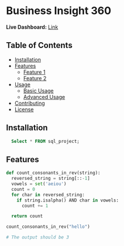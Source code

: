 # Business Insight 360

**Live Dashboard:** [Link](https://app.powerbi.com/view?r=eyJrIjoiZDU3ZmYwNWYtOWYxMS00MDNhLWEyZTctYWRjMzUxMDMwODRjIiwidCI6ImM2ZTU0OWIzLTVmNDUtNDAzMi1hYWU5LWQ0MjQ0ZGM1YjJjNCJ9)

## Table of Contents

* [Installation](#installation)
* [Features](#features)
    * [Feature 1](#feature-1)
    * [Feature 2](#feature-2)
* [Usage](#usage)
    * [Basic Usage](#basic-usage)
    * [Advanced Usage](#advanced-usage)
* [Contributing](#contributing)
* [License](#License)

## Installation

```SQL
  Select * FROM sql_project;


```

## Features

```Python
def count_consonants_in_rev(string):
  reversed_string = string[::-1]
  vowels = set('aeiou')
  count = 0
  for char in reversed_string:
    if string.isalpha() AND char in vowels:
      count += 1

  return count

count_consonants_in_rev("hello")

# The output should be 3

```


